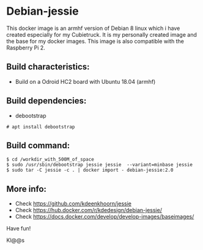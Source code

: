 # Debian-jessie
This docker image is an armhf version of Debian 8 linux which i have created especially for my Cubietruck. It is my personally created image and the base for my docker images. This image is also compatible with the Raspberry Pi 2.

## Build characteristics:
- Build on a Odroid HC2 board with Ubuntu 18.04 (armhf)

## Build dependencies:
- debootstrap 
```
# apt install debootstrap
```

## Build command:
```
$ cd /workdir_with_500M_of_space
$ sudo /usr/sbin/debootstrap jessie jessie  --variant=minbase jessie
$ sudo tar -C jessie -c . | docker import - debian-jessie:2.0

```

## More info:
- Check https://github.com/kdeenkhoorn/jessie
- Check https://hub.docker.com/r/kdedesign/debian-jessie/
- Check https://docs.docker.com/develop/develop-images/baseimages/

Have fun!

Kl@@s
